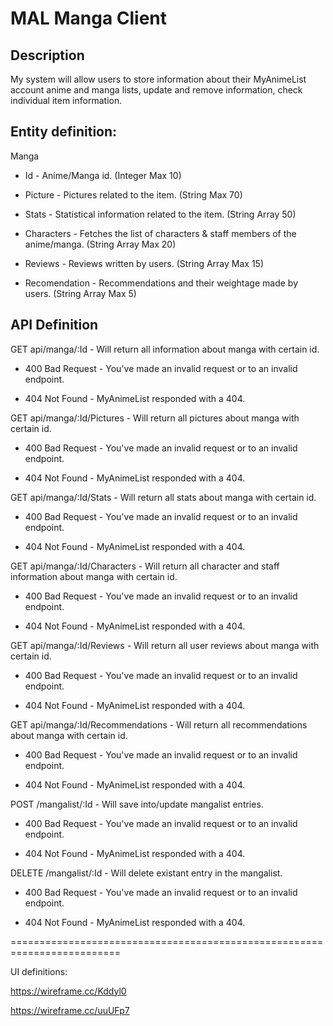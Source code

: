 
# MAL Manga Client

## Description

My system will allow users to store information about their MyAnimeList account anime and manga lists, update and remove information, check individual item information.

## Entity definition:

Manga

- Id - Anime/Manga id. (Integer Max 10)

- Picture - Pictures related to the item. (String Max 70)

- Stats - Statistical information related to the item. (String Array 50)

- Characters - Fetches the list of characters & staff members of the anime/manga. (String Array Max 20)

- Reviews - Reviews written by users. (String Array Max 15)

- Recomendation - Recommendations and their weightage made by users. (String Array Max 5)

## API Definition

GET api/manga/:Id - Will return all information about manga with certain id.

- 400 Bad Request - You've made an invalid request or to an invalid endpoint.

- 404 Not Found - MyAnimeList responded with a 404.

GET api/manga/:Id/Pictures - Will return all pictures about manga with certain id.

- 400 Bad Request - You've made an invalid request or to an invalid endpoint.

- 404 Not Found - MyAnimeList responded with a 404.

GET api/manga/:Id/Stats - Will return all stats about manga with certain id.

- 400 Bad Request - You've made an invalid request or to an invalid endpoint.

- 404 Not Found - MyAnimeList responded with a 404.

GET api/manga/:Id/Characters - Will return all character and staff information about manga with certain id.

- 400 Bad Request - You've made an invalid request or to an invalid endpoint.

- 404 Not Found - MyAnimeList responded with a 404.

GET api/manga/:Id/Reviews - Will return all user reviews about manga with certain id.

- 400 Bad Request - You've made an invalid request or to an invalid endpoint.

- 404 Not Found - MyAnimeList responded with a 404.

GET api/manga/:Id/Recommendations - Will return all recommendations about manga with certain id.

- 400 Bad Request - You've made an invalid request or to an invalid endpoint.

- 404 Not Found - MyAnimeList responded with a 404.

POST /mangalist/:Id - Will save into/update mangalist entries.

- 400 Bad Request - You've made an invalid request or to an invalid endpoint.

- 404 Not Found - MyAnimeList responded with a 404.

DELETE /mangalist/:Id - Will delete existant entry in the mangalist.

- 400 Bad Request - You've made an invalid request or to an invalid endpoint.

- 404 Not Found - MyAnimeList responded with a 404.

=========================================================================

UI definitions:

https://wireframe.cc/Kddyl0

https://wireframe.cc/uuUFp7
